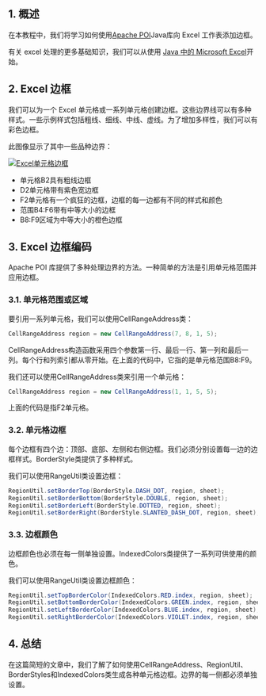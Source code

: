 ## 1. 概述

在本教程中，我们将学习如何使用[Apache POI](https://poi.apache.org/)Java库向 Excel 工作表添加边框。

有关 excel 处理的更多基础知识，我们可以从使用 [Java 中的 Microsoft Excel](https://www.baeldung.com/java-microsoft-excel)开始。

## 2. Excel 边框

我们可以为一个 Excel 单元格或一系列单元格创建边框。这些边界线可以有多种样式。一些示例样式包括粗线、细线、中线、虚线。为了增加多样性，我们可以有彩色边框。

此图像显示了其中一些品种边界：

[![Excel单元格边框](https://www.baeldung.com/wp-content/uploads/2021/11/ExcelCellBorders.png)](https://www.baeldung.com/wp-content/uploads/2021/11/ExcelCellBorders.png)

-   单元格B2具有粗线边框
-   D2单元格带有紫色宽边框
-   F2单元格有一个疯狂的边框，边框的每一边都有不同的样式和颜色
-   范围B4:F6带有中等大小的边框
-   B8:F9区域为中等大小的橙色边框

## 3. Excel 边框编码

Apache POI 库提供了多种处理边界的方法。一种简单的方法是引用单元格范围并应用边框。

### 3.1. 单元格范围或区域

要引用一系列单元格，我们可以使用CellRangeAddress类：

```java
CellRangeAddress region = new CellRangeAddress(7, 8, 1, 5);
```

CellRangeAddress构造函数采用四个参数第一行、最后一行、第一列和最后一列。每个行和列索引都从零开始。在上面的代码中，它指的是单元格范围B8:F9。

我们还可以使用CellRangeAddress类来引用一个单元格：

```java
CellRangeAddress region = new CellRangeAddress(1, 1, 5, 5);
```

上面的代码是指F2单元格。

### 3.2. 单元格边框

每个边框有四个边：顶部、底部、左侧和右侧边框。我们必须分别设置每一边的边框样式。BorderStyle类提供了多种样式。

我们可以使用RangeUtil类设置边框：

```java
RegionUtil.setBorderTop(BorderStyle.DASH_DOT, region, sheet);
RegionUtil.setBorderBottom(BorderStyle.DOUBLE, region, sheet);
RegionUtil.setBorderLeft(BorderStyle.DOTTED, region, sheet);
RegionUtil.setBorderRight(BorderStyle.SLANTED_DASH_DOT, region, sheet);

```

### 3.3. 边框颜色

边框颜色也必须在每一侧单独设置。IndexedColors类提供了一系列可供使用的颜色。

我们可以使用RangeUtil类设置边框颜色：

```java
RegionUtil.setTopBorderColor(IndexedColors.RED.index, region, sheet);
RegionUtil.setBottomBorderColor(IndexedColors.GREEN.index, region, sheet);
RegionUtil.setLeftBorderColor(IndexedColors.BLUE.index, region, sheet);
RegionUtil.setRightBorderColor(IndexedColors.VIOLET.index, region, sheet);

```

## 4. 总结

在这篇简短的文章中，我们了解了如何使用CellRangeAddress、RegionUtil、BorderStyles和IndexedColors类生成各种单元格边框。边界的每一侧都必须单独设置。